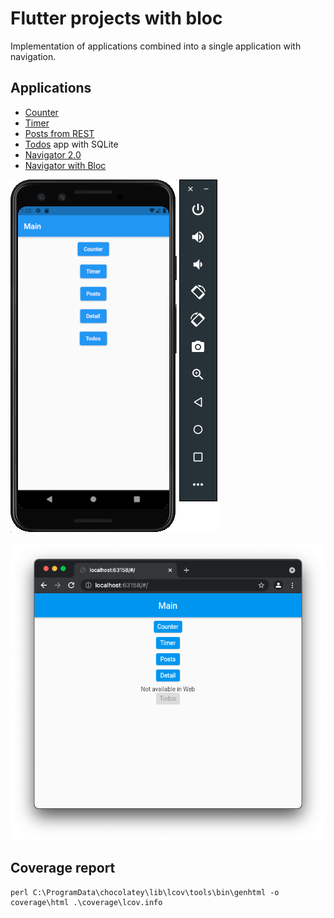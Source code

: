 # Flutter projects with bloc

Implementation of applications combined into a single application with navigation.

## Applications
* [Counter](/counter)
* [Timer](/timer)
* [Posts from REST](/posts)
* [Todos](/todos) app with SQLite
* [Navigator 2.0](/navigator_no_bloc)
* [Navigator with Bloc](/navigator_with_bloc)


![Navigator with Bloc on android emulator](/screenshots/android_navigator.png)

![Navigator with Bloc on web](/screenshots/web_navigator.png)

## Coverage report
```
perl C:\ProgramData\chocolatey\lib\lcov\tools\bin\genhtml -o coverage\html .\coverage\lcov.info
```
